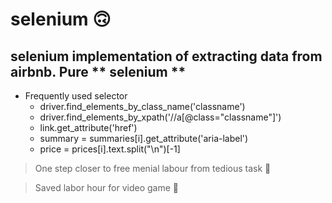 # selenium :upside_down_face:
## selenium implementation of extracting data from airbnb. Pure ** selenium **
* Frequently used selector
  * driver.find_elements_by_class_name('classname')
  * driver.find_elements_by_xpath('//a[@class="classname"]') 
  * link.get_attribute('href')
  * summary = summaries[i].get_attribute('aria-label')
  * price = prices[i].text.split("\n")[-1]


> One step closer to free menial labour from tedious task :hugs:

> Saved labor hour for video game :hugs:

